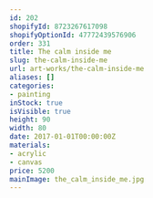 ```yaml
---
id: 202
shopifyId: 8723267617098
shopifyOptionId: 47772439576906
order: 331
title: The calm inside me
slug: the-calm-inside-me
url: art-works/the-calm-inside-me
aliases: []
categories:
- painting
inStock: true
isVisible: true
height: 90
width: 80
date: 2017-01-01T00:00:00Z
materials:
- acrylic
- canvas
price: 5200
mainImage: the_calm_inside_me.jpg
---
```

